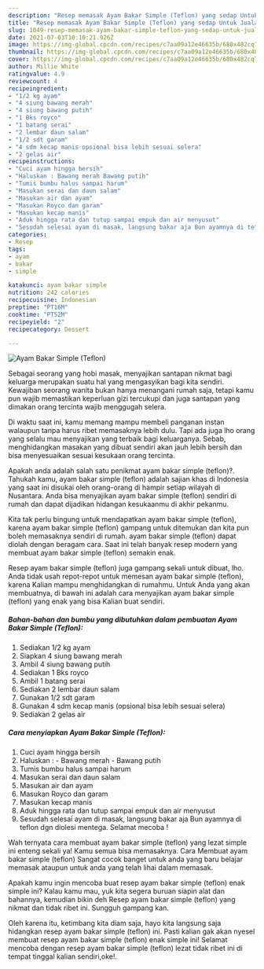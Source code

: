 ```yaml
---
description: "Resep memasak Ayam Bakar Simple (Teflon) yang sedap Untuk Jualan"
title: "Resep memasak Ayam Bakar Simple (Teflon) yang sedap Untuk Jualan"
slug: 1049-resep-memasak-ayam-bakar-simple-teflon-yang-sedap-untuk-jualan
date: 2021-07-03T10:10:21.926Z
image: https://img-global.cpcdn.com/recipes/c7aa09a12e46635b/680x482cq70/ayam-bakar-simple-teflon-foto-resep-utama.jpg
thumbnail: https://img-global.cpcdn.com/recipes/c7aa09a12e46635b/680x482cq70/ayam-bakar-simple-teflon-foto-resep-utama.jpg
cover: https://img-global.cpcdn.com/recipes/c7aa09a12e46635b/680x482cq70/ayam-bakar-simple-teflon-foto-resep-utama.jpg
author: Millie White
ratingvalue: 4.9
reviewcount: 4
recipeingredient:
- "1/2 kg ayam"
- "4 siung bawang merah"
- "4 siung bawang putih"
- "1 Bks royco"
- "1 batang serai"
- "2 lembar daun salam"
- "1/2 sdt garam"
- "4 sdm kecap manis opsional bisa lebih sesuai selera"
- "2 gelas air"
recipeinstructions:
- "Cuci ayam hingga bersih"
- "Haluskan : Bawang merah Bawang putih"
- "Tumis bumbu halus sampai harum"
- "Masukan serai dan daun salam"
- "Masukan air dan ayam"
- "Masukan Royco dan garam"
- "Masukan kecap manis"
- "Aduk hingga rata dan tutup sampai empuk dan air menyusut"
- "Sesudah selesai ayam di masak, langsung bakar aja Bun ayamnya di teflon dgn diolesi mentega. Selamat mecoba !"
categories:
- Resep
tags:
- ayam
- bakar
- simple

katakunci: ayam bakar simple 
nutrition: 242 calories
recipecuisine: Indonesian
preptime: "PT16M"
cooktime: "PT52M"
recipeyield: "2"
recipecategory: Dessert

---
```



![Ayam Bakar Simple (Teflon)](https://img-global.cpcdn.com/recipes/c7aa09a12e46635b/680x482cq70/ayam-bakar-simple-teflon-foto-resep-utama.jpg)

Sebagai seorang yang hobi masak, menyajikan santapan nikmat bagi keluarga merupakan suatu hal yang mengasyikan bagi kita sendiri. Kewajiban seorang  wanita bukan hanya menangani rumah saja, tetapi kamu pun wajib memastikan keperluan gizi tercukupi dan juga santapan yang dimakan orang tercinta wajib menggugah selera.

Di waktu  saat ini, kamu memang mampu membeli panganan instan walaupun tanpa harus ribet memasaknya lebih dulu. Tapi ada juga lho orang yang selalu mau menyajikan yang terbaik bagi keluarganya. Sebab, menghidangkan masakan yang dibuat sendiri akan jauh lebih bersih dan bisa menyesuaikan sesuai kesukaan orang tercinta. 



Apakah anda adalah salah satu penikmat ayam bakar simple (teflon)?. Tahukah kamu, ayam bakar simple (teflon) adalah sajian khas di Indonesia yang saat ini disukai oleh orang-orang di hampir setiap wilayah di Nusantara. Anda bisa menyajikan ayam bakar simple (teflon) sendiri di rumah dan dapat dijadikan hidangan kesukaanmu di akhir pekanmu.

Kita tak perlu bingung untuk mendapatkan ayam bakar simple (teflon), karena ayam bakar simple (teflon) gampang untuk ditemukan dan kita pun boleh memasaknya sendiri di rumah. ayam bakar simple (teflon) dapat diolah dengan beragam cara. Saat ini telah banyak resep modern yang membuat ayam bakar simple (teflon) semakin enak.

Resep ayam bakar simple (teflon) juga gampang sekali untuk dibuat, lho. Anda tidak usah repot-repot untuk memesan ayam bakar simple (teflon), karena Kalian mampu menghidangkan di rumahmu. Untuk Anda yang akan membuatnya, di bawah ini adalah cara menyajikan ayam bakar simple (teflon) yang enak yang bisa Kalian buat sendiri.

<!--inarticleads1-->

##### Bahan-bahan dan bumbu yang dibutuhkan dalam pembuatan Ayam Bakar Simple (Teflon):

1. Sediakan 1/2 kg ayam
1. Siapkan 4 siung bawang merah
1. Ambil 4 siung bawang putih
1. Sediakan 1 Bks royco
1. Ambil 1 batang serai
1. Sediakan 2 lembar daun salam
1. Gunakan 1/2 sdt garam
1. Gunakan 4 sdm kecap manis (opsional bisa lebih sesuai selera)
1. Sediakan 2 gelas air




<!--inarticleads2-->

##### Cara menyiapkan Ayam Bakar Simple (Teflon):

1. Cuci ayam hingga bersih
1. Haluskan : - Bawang merah - Bawang putih
1. Tumis bumbu halus sampai harum
1. Masukan serai dan daun salam
1. Masukan air dan ayam
1. Masukan Royco dan garam
1. Masukan kecap manis
1. Aduk hingga rata dan tutup sampai empuk dan air menyusut
1. Sesudah selesai ayam di masak, langsung bakar aja Bun ayamnya di teflon dgn diolesi mentega. Selamat mecoba !




Wah ternyata cara membuat ayam bakar simple (teflon) yang lezat simple ini enteng sekali ya! Kamu semua bisa memasaknya. Cara Membuat ayam bakar simple (teflon) Sangat cocok banget untuk anda yang baru belajar memasak ataupun untuk anda yang telah lihai dalam memasak.

Apakah kamu ingin mencoba buat resep ayam bakar simple (teflon) enak simple ini? Kalau kamu mau, yuk kita segera buruan siapin alat dan bahannya, kemudian bikin deh Resep ayam bakar simple (teflon) yang nikmat dan tidak ribet ini. Sungguh gampang kan. 

Oleh karena itu, ketimbang kita diam saja, hayo kita langsung saja hidangkan resep ayam bakar simple (teflon) ini. Pasti kalian gak akan nyesel membuat resep ayam bakar simple (teflon) enak simple ini! Selamat mencoba dengan resep ayam bakar simple (teflon) lezat tidak ribet ini di tempat tinggal kalian sendiri,oke!.


